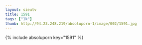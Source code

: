 ```yaml
--- 
layout: sieutv
title: 1591
tags: ["1k"]
thumb: http://94.23.248.219/absoluporn-1/image/002/1591.jpg
---
```

{% include absoluporn key="1591" %} 
